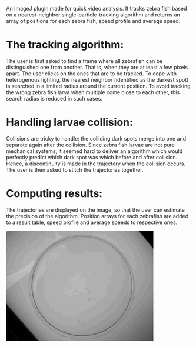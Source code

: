 An ImageJ plugin made for quick video analysis. It tracks zebra fish based on a nearest-neighbor single-particle-tracking algorithm and returns an array of positions for each zebra fish, speed profile and average speed.

The tracking algorithm:
=======================
The user is first asked to find a frame where all zebrafish can be distinguished one from another. That is, when they are at least a few pixels apart. The user clicks on the ones that are to be tracked.
To cope with heterogenous lighting, the nearest neighbor (identified as the darkest spot) is searched in a limited radius around the current position. To avoid tracking the wrong zebra fish larva when multiple come close to each other, this search radius is reduced in such cases.

Handling larvae collision:
==========================
Collisions are tricky to handle: the colliding dark spots merge into one and separate again after the collision. Since zebra fish larvae are not pure mechanical systems, it seemed hard to deliver an algorithm which would perfectly predict which dark spot was which before and after collision. Hence, a discontinuity is made in the trajectory when the collision occurs. The user is then asked to stitch the trajectories together.

Computing results:
==================
The trajectories are displayed on the image, so that the user can estimate the precision of the algorithm. Position arrays for each zebrafish are added to a result table, speed profile and average speeds to respective ones.

<img src="zf_tracking_demo.gif" alt="drawing" width="400"/>
